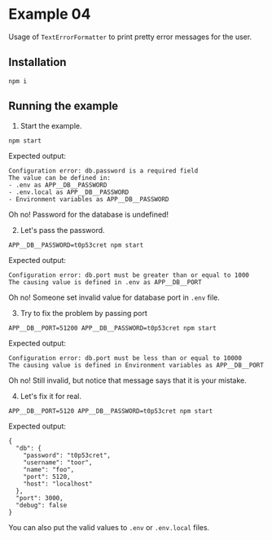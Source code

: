 # Example 04

Usage of `TextErrorFormatter` to print pretty error messages for the user.

## Installation

```shell
npm i
```

## Running the example

1. Start the example.

```shell
npm start
```

Expected output:

```
Configuration error: db.password is a required field
The value can be defined in:
- .env as APP__DB__PASSWORD
- .env.local as APP__DB__PASSWORD
- Environment variables as APP__DB__PASSWORD
```

Oh no! Password for the database is undefined!

2. Let's pass the password.

```shell
APP__DB__PASSWORD=t0p53cret npm start
```

Expected output:

```
Configuration error: db.port must be greater than or equal to 1000
The causing value is defined in .env as APP__DB__PORT
```

Oh no! Someone set invalid value for database port in `.env` file.

3. Try to fix the problem by passing port 

```shell
APP__DB__PORT=51200 APP__DB__PASSWORD=t0p53cret npm start
```

Expected output:

```
Configuration error: db.port must be less than or equal to 10000
The causing value is defined in Environment variables as APP__DB__PORT
```

Oh no! Still invalid, but notice that message says that it is your mistake.

4. Let's fix it for real. 

```shell
APP__DB__PORT=5120 APP__DB__PASSWORD=t0p53cret npm start
```

Expected output:

```json5
{
  "db": {
    "password": "t0p53cret",
    "username": "toor",
    "name": "foo",
    "port": 5120,
    "host": "localhost"
  },
  "port": 3000,
  "debug": false
}
```

You can also put the valid values to `.env` or `.env.local` files.
